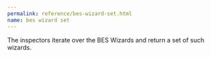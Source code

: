 ```yaml
---
permalink: reference/bes-wizard-set.html
name: bes wizard set
---
```


The <bes wizard set> inspectors iterate over the BES Wizards and return a set of such wizards.
